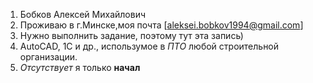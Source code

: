 1. Бобков Алексей Михайлович
1. Проживаю в г.Минске,моя почта [aleksei.bobkov1994@gmail.com]
1. Нужно выполнить задание, поэтому тут эта запись)
1. AutoCAD, 1C и др., использумое в *ПТО* любой строительной организации.
1. *Отсутствует* я только **начал**
